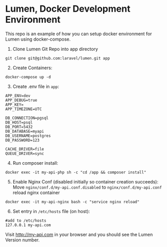 # Lumen, Docker Development Environment
This repo is an example of how you can setup docker environment for Lumen using docker-compose.

1. Clone Lumen Git Repo into app directory
```
git clone git@github.com:laravel/lumen.git app
```

2. Create Containers:
```
docker-compose up -d
```

3. Create .env file in `app`:
```
APP_ENV=dev
APP_DEBUG=true
APP_KEY=
APP_TIMEZONE=UTC

DB_CONNECTION=pgsql
DB_HOST=psql
DB_PORT=5432
DB_DATABASE=myapi
DB_USERNAME=postgres
DB_PASSWORD=123

CACHE_DRIVER=file
QUEUE_DRIVER=sync
```

4. Run composer install:
```
docker exec -it my-api-php sh -c "cd /app && composer install"
```

5. Enable Nginx Conf (disabled initially so container creation succeeds):
Move `nginx/conf.d/my-api.conf.disabled` to `nginx/conf.d/my-api.conf`
reload nginx container
```
docker exec -it my-api-nginx bash -c "service nginx reload"
```
6. Set entry in `/etc/hosts` file (on host):

```
#add to /etc/hosts
127.0.0.1 my-api.com
```

Visit http://my-api.com in your browser and you should see the Lumen Version number.